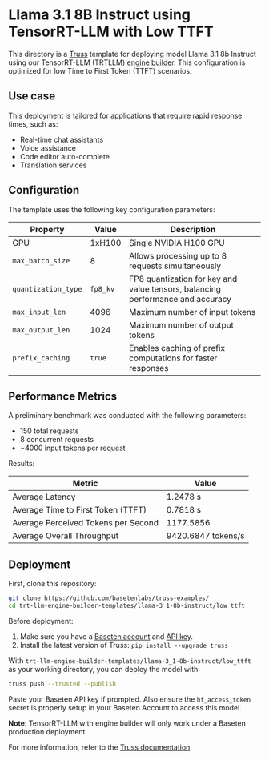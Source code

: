# Llama 3.1 8B Instruct using TensorRT-LLM with Low TTFT

This directory is a [Truss](https://truss.baseten.co/) template for deploying model Llama 3.1 8b Instruct using our TensorRT-LLM (TRTLLM) [engine builder](https://docs.baseten.co/performance/engine-builder-overview). This configuration is optimized for low Time to First Token (TTFT) scenarios.

## Use case

This deployment is tailored for applications that require rapid response times, such as:
* Real-time chat assistants
* Voice assistance
* Code editor auto-complete
* Translation services

## Configuration

The template uses the following key configuration parameters:

| Property             | Value  | Description |
|----------------------|--------|-------------|
| GPU                  | 1xH100 | Single NVIDIA H100 GPU |
| `max_batch_size`     |   8    | Allows processing up to 8 requests simultaneously |
| `quantization_type`  |`fp8_kv`| FP8 quantization for key and value tensors, balancing performance and accuracy |
| `max_input_len`      |  4096  | Maximum number of input tokens |
| `max_output_len`     |  1024  | Maximum number of output tokens |
| `prefix_caching`     | `true` | Enables caching of prefix computations for faster responses |

## Performance Metrics

A preliminary benchmark was conducted with the following parameters:
- 150 total requests
- 8 concurrent requests
- ~4000 input tokens per request

Results:

| Metric                             | Value      |
|------------------------------------|------------|
| Average Latency                    | 1.2478 s   |
| Average Time to First Token (TTFT) | 0.7818 s   |
| Average Perceived Tokens per Second| 1177.5856  |
| Average Overall Throughput         | 9420.6847 tokens/s |

## Deployment

First, clone this repository:

```sh
git clone https://github.com/basetenlabs/truss-examples/
cd trt-llm-engine-builder-templates/llama-3_1-8b-instruct/low_ttft
```

Before deployment:

1. Make sure you have a [Baseten account](https://app.baseten.co/signup) and [API key](https://app.baseten.co/settings/account/api_keys).
2. Install the latest version of Truss: `pip install --upgrade truss`

With `trt-llm-engine-builder-templates/llama-3_1-8b-instruct/low_ttft` as your working directory, you can deploy the model with:

```sh
truss push --trusted --publish
```

Paste your Baseten API key if prompted. Also ensure the `hf_access_token` secret is properly setup in your Baseten Account to access this model.

**Note**: TensorRT-LLM with engine builder will only work under a Baseten production deployment

For more information, refer to the [Truss documentation](https://docs.baseten.co/performance/engine-builder-overview).
